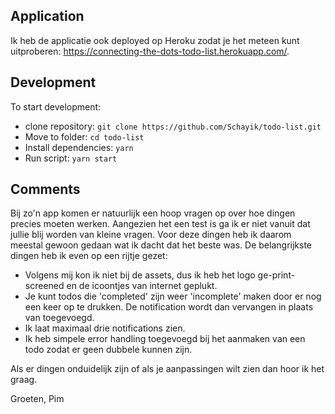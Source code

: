 
## Application
Ik heb de applicatie ook deployed op Heroku zodat je het meteen kunt uitproberen: https://connecting-the-dots-todo-list.herokuapp.com/.

## Development
To start development:
* clone repository: `git clone https://github.com/Schayik/todo-list.git`  
* Move to folder: `cd todo-list`  
* Install dependencies: `yarn`  
* Run script: `yarn start`

## Comments
Bij zo'n app komen er natuurlijk een hoop vragen op over hoe dingen precies moeten werken. Aangezien het een test is ga ik er niet vanuit dat jullie blij worden van kleine vragen. Voor deze dingen heb ik daarom meestal gewoon gedaan wat ik dacht dat het beste was. De belangrijkste dingen heb ik even op een rijtje gezet:

* Volgens mij kon ik niet bij de assets, dus ik heb het logo ge-print-screened en de icoontjes van internet geplukt.
* Je kunt todos die 'completed' zijn weer 'incomplete' maken door er nog een keer op te drukken. De notification wordt dan vervangen in plaats van toegevoegd.
* Ik laat maximaal drie notifications zien.
* Ik heb simpele error handling toegevoegd bij het aanmaken van een todo zodat er geen dubbele kunnen zijn.

Als er dingen onduidelijk zijn of als je aanpassingen wilt zien dan hoor ik het graag.

Groeten,
Pim
